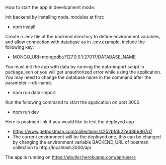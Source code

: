 How to start the app in development mode:

Init backend by installing node_modules at first: 
  - npm install

Create a .env file at the backend directory to define environment variables, and allow connection with database as in .env.example, include the following key:
  - MONGO_URI=mongodb://127.0.0.1:27017/DATABASE_NAME

You must init the app with data by running the data-import script in package.json or you will get unauthorized error while using the application.
You may need to change the database name in the command after the parameter --db-name.
  - npm run data-import

Run the following command to start the application on port 3000
  - npm run dev

Here is postman link if you would like to test the deployed app
  - https://www.getpostman.com/collections/4252bfdb22e4866867d7
  - The current environment will be the deployed one, this can be changed by changing the environment variable BACKEND_URL of postman collection to http://localhost:3000/api

The app is running on https://ebutler.herokuapp.com/api/users
